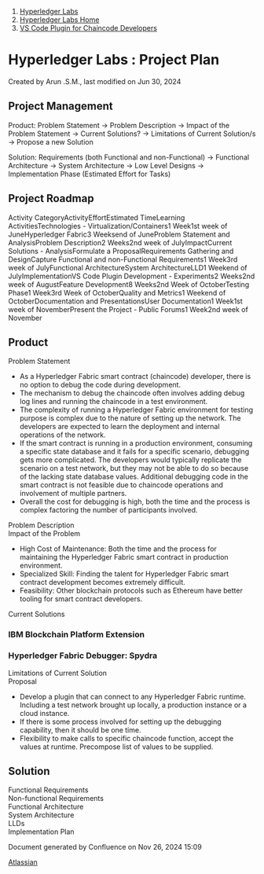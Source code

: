 1. [Hyperledger Labs](index.html)
2. [Hyperledger Labs Home](Hyperledger-Labs-Home_20283400.html)
3. [VS Code Plugin for Chaincode Developers](VS-Code-Plugin-for-Chaincode-Developers_20294626.html)

# Hyperledger Labs : Project Plan

Created by Arun .S.M., last modified on Jun 30, 2024

## Project Management

Product: Problem Statement → Problem Description → Impact of the Problem Statement → Current Solutions? → Limitations of Current Solution/s → Propose a new Solution

Solution: Requirements (both Functional and non-Functional) → Functional Architecture → System Architecture → Low Level Designs → Implementation Phase (Estimated Effort for Tasks)

## Project Roadmap

Activity CategoryActivityEffortEstimated TimeLearning ActivitiesTechnologies - Virtualization/Containers1 Week1st week of JuneHyperledger Fabric3 Weeksend of JuneProblem Statement and AnalysisProblem Description2 Weeks2nd week of JulyImpactCurrent Solutions - AnalysisFormulate a ProposalRequirements Gathering and DesignCapture Functional and non-Functional Requirements1 Week3rd week of JulyFunctional ArchitectureSystem ArchitectureLLD1 Weekend of JulyImplementationVS Code Plugin Development - Experiments2 Weeks2nd week of AugustFeature Development8 Weeks2nd Week of OctoberTesting Phase1 Week3rd Week of OctoberQuality and Metrics1 Weekend of OctoberDocumentation and PresentationsUser Documentation1 Week1st week of NovemberPresent the Project - Public Forums1 Week2nd week of November

## Product

Problem Statement

- As a Hyperledger Fabric smart contract (chaincode) developer, there is no option to debug the code during development.
- The mechanism to debug the chaincode often involves adding debug log lines and running the chaincode in a test environment.
- The complexity of running a Hyperledger Fabric environment for testing purpose is complex due to the nature of setting up the network. The developers are expected to learn the deployment and internal operations of the network.
- If the smart contract is running in a production environment, consuming a specific state database and it fails for a specific scenario, debugging gets more complicated. The developers would typically replicate the scenario on a test network, but they may not be able to do so because of the lacking state database values. Additional debugging code in the smart contract is not feasible due to chaincode operations and involvement of multiple partners.
- Overall the cost for debugging is high, both the time and the process is complex factoring the number of participants involved.

Problem Description  
Impact of the Problem

- High Cost of Maintenance: Both the time and the process for maintaining the Hyperledger Fabric smart contract in production environment.
- Specialized Skill: Finding the talent for Hyperledger Fabric smart contract development becomes extremely difficult.
- Feasibility: Other blockchain protocols such as Ethereum have better tooling for smart contract developers.

Current Solutions

### IBM Blockchain Platform Extension

### Hyperledger Fabric Debugger: Spydra

Limitations of Current Solution  
Proposal

- Develop a plugin that can connect to any Hyperledger Fabric runtime. Including a test network brought up locally, a production instance or a cloud instance.
- If there is some process involved for setting up the debugging capability, then it should be one time.
- Flexibility to make calls to specific chaincode function, accept the values at runtime. Precompose list of values to be supplied.

## Solution

Functional Requirements  
Non-functional Requirements  
Functional Architecture  
System Architecture  
LLDs  
Implementation Plan

Document generated by Confluence on Nov 26, 2024 15:09

[Atlassian](http://www.atlassian.com/)
